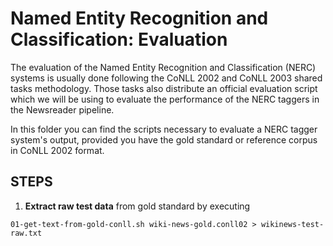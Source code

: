
Named Entity Recognition and Classification: Evaluation
=======================================================

The evaluation of the Named Entity Recognition and Classification (NERC)
systems is usually done following the CoNLL 2002 and CoNLL 2003 shared tasks
methodology. Those tasks also distribute an official evaluation script which we
will be using to evaluate the performance of the NERC taggers in the Newsreader
pipeline. 

In this folder you can find the scripts necessary to evaluate a NERC tagger
system's output, provided you have the gold standard or reference corpus in
CoNLL 2002 format.

## STEPS

1. **Extract raw test data** from gold standard by executing 

````shell
01-get-text-from-gold-conll.sh wiki-news-gold.conll02 > wikinews-test-raw.txt
````
